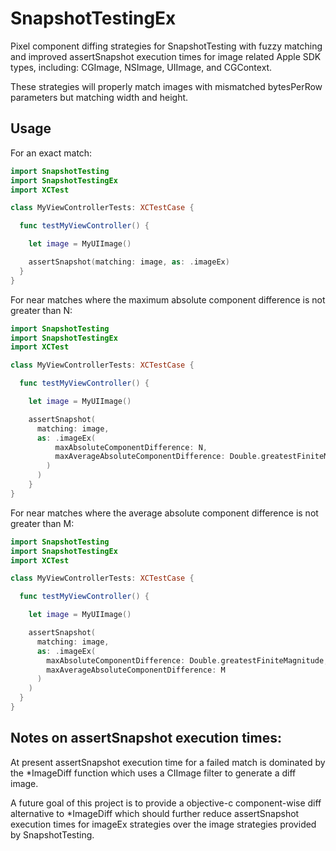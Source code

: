 # SnapshotTestingEx

Pixel component diffing strategies for SnapshotTesting with fuzzy matching and improved assertSnapshot execution times for image related Apple SDK types, including: CGImage, NSImage, UIImage, and CGContext.

These strategies will properly match images with mismatched bytesPerRow parameters but matching width and height.

## Usage

For an exact match:

``` swift
import SnapshotTesting
import SnapshotTestingEx
import XCTest

class MyViewControllerTests: XCTestCase {

  func testMyViewController() {

    let image = MyUIImage()

    assertSnapshot(matching: image, as: .imageEx)
  }
}
```

For near matches where the maximum absolute component difference is not greater than N:

``` swift
import SnapshotTesting
import SnapshotTestingEx
import XCTest

class MyViewControllerTests: XCTestCase {

  func testMyViewController() {

    let image = MyUIImage()

    assertSnapshot(
      matching: image,
      as: .imageEx(
          maxAbsoluteComponentDifference: N,
          maxAverageAbsoluteComponentDifference: Double.greatestFiniteMagnitude
        )
      )
    }
}
```

For near matches where the average absolute component difference is not greater than M:

``` swift
import SnapshotTesting
import SnapshotTestingEx
import XCTest

class MyViewControllerTests: XCTestCase {

  func testMyViewController() {

    let image = MyUIImage()

    assertSnapshot(
      matching: image,
      as: .imageEx(
        maxAbsoluteComponentDifference: Double.greatestFiniteMagnitude,
        maxAverageAbsoluteComponentDifference: M
      )
    )
  }
}
```

## Notes on assertSnapshot execution times:

At present assertSnapshot execution time for a failed match is dominated by the *ImageDiff function which uses a CIImage filter to generate a diff image.

A future goal of this project is to provide a objective-c component-wise diff alternative to *ImageDiff which should further reduce assertSnapshot execution times for imageEx strategies over the image strategies provided by SnapshotTesting.

